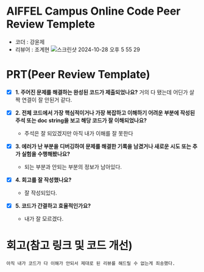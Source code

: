 # AIFFEL Campus Online Code Peer Review Templete
- 코더 : 강윤제
- 리뷰어 : 조계현
![스크린샷 2024-10-28 오후 5 55 29](https://github.com/user-attachments/assets/822e7a23-64c1-495e-af06-ffedf390f402)

# PRT(Peer Review Template)
- [X]  **1. 주어진 문제를 해결하는 완성된 코드가 제출되었나요?**
  거의 다 됐는데 어딘가 살짝 연결이 잘 안된거 같다.
    
- [X]  **2. 전체 코드에서 가장 핵심적이거나 가장 복잡하고 이해하기 어려운 부분에 작성된 
주석 또는 doc string을 보고 해당 코드가 잘 이해되었나요?**
    - 주석은 잘 되있겠지만 아직 내가 이해를 잘 못한다
        
- [X]  **3. 에러가 난 부분을 디버깅하여 문제를 해결한 기록을 남겼거나
새로운 시도 또는 추가 실험을 수행해봤나요?**
    - 되는 부분과 안되는 부분의 정보가 남아있다.
        
- [X]  **4. 회고를 잘 작성했나요?**
    - 잘 작성되있다.
        
- [X]  **5. 코드가 간결하고 효율적인가요?**
    - 내가 잘 모르겠다.


# 회고(참고 링크 및 코드 개선)
```
아직 내가 코드가 다 이해가 안되서 제대로 된 리뷰를 해드릴 수 없는게 죄송했다.
```
